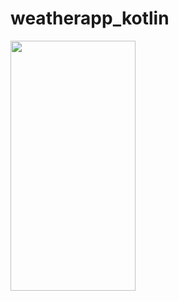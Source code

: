 # weatherapp_kotlin
<img src="https://github.com/maheshpd/weatherapp_kotlin/assets/26844387/aa4b79f5-1042-4fe8-8412-c53d2caf01be" width="200" height="400" />  
